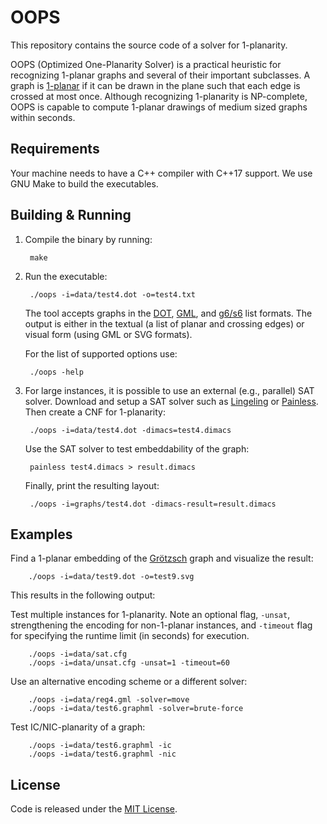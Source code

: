 # OOPS
This repository contains the source code of a solver for 1-planarity.

OOPS (Optimized One-Planarity Solver) is a practical heuristic for recognizing 
1-planar graphs and several of their important subclasses. A graph
is [1-planar](https://en.wikipedia.org/wiki/1-planar_graph) if it can be drawn in 
the plane such that each edge is crossed at most once. Although recognizing 1-planarity
is NP-complete, OOPS is capable to compute 1-planar drawings of medium sized graphs
within seconds.

## Requirements
Your machine needs to have a C++ compiler with C++17 support. We use GNU Make to build the executables.

## Building & Running
1. Compile the binary by running:

        make

2. Run the executable:

        ./oops -i=data/test4.dot -o=test4.txt

    The tool accepts graphs in the [DOT](https://en.wikipedia.org/wiki/DOT_(graph_description_language)), [GML](https://en.wikipedia.org/wiki/Graph_Modelling_Language), and [g6/s6](https://users.cecs.anu.edu.au/~bdm/data/formats.html) list formats. The output is either in the 
    textual (a list of planar and crossing edges) or visual form (using GML or SVG formats).

    For the list of supported options use:

        ./oops -help
	
3. For large instances, it is possible to use an external (e.g., parallel) SAT solver. Download and setup a SAT solver such as [Lingeling](http://fmv.jku.at/lingeling) or [Painless](https://www.lrde.epita.fr/wiki/Painless). Then create a CNF for 1-planarity: 

        ./oops -i=data/test4.dot -dimacs=test4.dimacs

    Use the SAT solver to test embeddability of the graph:          

        painless test4.dimacs > result.dimacs

    Finally, print the resulting layout:        

        ./oops -i=graphs/test4.dot -dimacs-result=result.dimacs

## Examples
Find a 1-planar embedding of the [Grötzsch](https://en.wikipedia.org/wiki/Gr%C3%B6tzsch_graph) graph and visualize the result:

        ./oops -i=data/test9.dot -o=test9.svg

This results in the following output:

Test multiple instances for 1-planarity. Note an optional flag, `-unsat`, strengthening the encoding for non-1-planar instances, and
`-timeout` flag for specifying the runtime limit (in seconds) for execution.

        ./oops -i=data/sat.cfg
        ./oops -i=data/unsat.cfg -unsat=1 -timeout=60

Use an alternative encoding scheme or a different solver:

        ./oops -i=data/reg4.gml -solver=move
        ./oops -i=data/test6.graphml -solver=brute-force

Test IC/NIC-planarity of a graph:

        ./oops -i=data/test6.graphml -ic
        ./oops -i=data/test6.graphml -nic


License
--------
Code is released under the [MIT License](MIT-LICENSE.txt).
